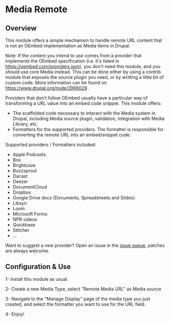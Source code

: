 # Media Remote

## Overview

This module offers a simple mechanism to handle remote URL content that is
not an OEmbed implementation as Media items in Drupal.

Note: If the content you intend to use comes from a provider that implements
the OEmbed specification (i.e. it's listed in
https://oembed.com/providers.json), you don't need this module, and you should
use core Media instead. This can be done either by using a contrib module that
exposes the source plugin you need, or by writting a little bit of custom
code. More information can be found on https://www.drupal.org/node/2966029 .

Providers that don't follow OEmbed usually have a particular way of
transforming a URL value into an embed code snippet. This module offers:
  * The scaffolded code necessary to interact with the Media system in Drupal,
    including Media source plugin, validation, integration with Media Library,
    etc.
  * Formatters for the supported providers. The formatter is responsible for
    converting the remote URL into an embed/snippet code.

Supported providers / Formatters included:

- Apple Podcasts
- Box
- Brightcove
- Buzzsprout
- Dacast
- Deezer
- DocumentCloud
- Dropbox
- Google Drive docs (Documents, Spreadsheets and Slides)
- Libsyn
- Loom
- Microsoft Forms
- NPR videos
- Quickbase
- Stitcher
- ...

Want to suggest a new provider? Open an issue in the
[issue queue](https://www.drupal.org/project/issues/media_remote), patches
are always welcome.

## Configuration & Use

1- Install this module as usual.

2- Create a new Media Type, select "Remote Media URL" as Media source

3- Navigate to the "Manage Display" page of the media type you just created,
and select the formatter you want to use for the URL field.

4- Enjoy!


